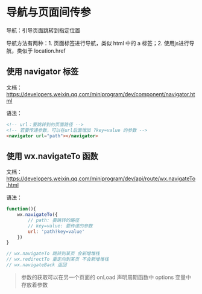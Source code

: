 # 导航与页面间传参

导航：引导页面跳转到指定位置

导航方法有两种：1. 页面标签进行导航，类似 html 中的 a 标签；2. 使用js进行导航，类似于 location.href

## 使用 navigator 标签
文档：https://developers.weixin.qq.com/miniprogram/dev/component/navigator.html

语法：

```html
<!-- url：要跳转到的页面路径 -->
<!-- 若要传递参数，可以在url后面增加 ?key=value 的参数 -->
<navigator url="path"></navigator>
```

## 使用 wx.navigateTo 函数
文档：https://developers.weixin.qq.com/miniprogram/dev/api/route/wx.navigateTo.html

语法：

```js
function(){
    wx.navigateTo({
        // path: 要跳转的路径
        // key=value: 要传递的参数
        url: 'path?key=value'
    })
}

// wx.navigateTo 跳转到某页 会新增堆栈
// wx.redirectTo 重定向到某页 不会新增堆栈
// wx.navigateBack 返回
```

> 参数的获取可以在另一个页面的 onLoad 声明周期函数中 options 变量中存放着参数
